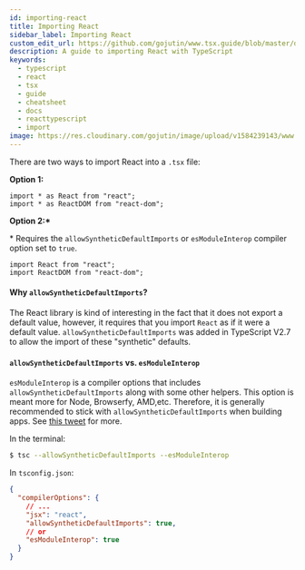 ```yaml
---
id: importing-react
title: Importing React
sidebar_label: Importing React
custom_edit_url: https://github.com/gojutin/www.tsx.guide/blob/master/docs/tsx-files/importing-react.mdx
description: A guide to importing React with TypeScript
keywords:
  - typescript
  - react
  - tsx
  - guide
  - cheatsheet
  - docs
  - reacttypescript
  - import
image: https://res.cloudinary.com/gojutin/image/upload/v1584239143/www.tsx.guide/tsx-guide-logo.png
---
```


There are two ways to import React into a `.tsx` file:

**Option 1:**

```tsx
import * as React from "react";
import * as ReactDOM from "react-dom";
```

**Option 2:\***

\* Requires the `allowSyntheticDefaultImports` or `esModuleInterop` compiler option set to `true`.

```tsx
import React from "react";
import ReactDOM from "react-dom";
```

#### Why `allowSyntheticDefaultImports`?

The React library is kind of interesting in the fact that it does not export a default value, however, it requires that you import `React` as if it were a default value. `allowSyntheticDefaultImports` was added in TypeScript V2.7 to allow the import of these "synthetic" defaults.

#### `allowSyntheticDefaultImports` **vs.** `esModuleInterop`

`esModuleInterop` is a compiler options that includes `allowSyntheticDefaultImports` along with some other helpers. This option is meant more for Node, Browserfy, AMD,etc. Therefore, it is generally recommended to stick with `allowSyntheticDefaultImports` when building apps. See [this tweet](https://twitter.com/drosenwasser/status/1003097042653073408) for more.

In the terminal:

```sh
$ tsc --allowSyntheticDefaultImports --esModuleInterop
```

In `tsconfig.json`:

```json
{
  "compilerOptions": {
    // ...
    "jsx": "react",
    "allowSyntheticDefaultImports": true,
    // or
    "esModuleInterop": true
  }
}
```
